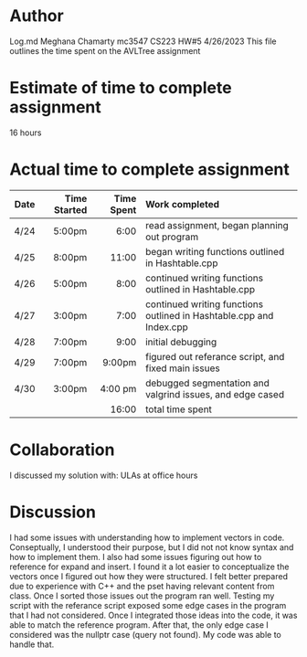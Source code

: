 # Author
Log.md
Meghana Chamarty
mc3547
CS223 HW#5
4/26/2023
This file outlines the time spent on the AVLTree assignment

# Estimate of time to complete assignment
16 hours 

# Actual time to complete assignment
| Date | Time Started | Time Spent | Work completed |
| :--: | -----------: | ---------: | :------------- |
| 4/24 |       5:00pm |       6:00 | read assignment, began planning out program|
| 4/25 |       8:00pm |       11:00 | began writing functions outlined in Hashtable.cpp|
| 4/26 |       5:00pm |       8:00 | continued writing functions outlined in Hashtable.cpp|
| 4/27 |       3:00pm |       7:00 | continued writing functions outlined in Hashtable.cpp and Index.cpp|
| 4/28 |       7:00pm |      9:00 | initial debugging|
| 4/29 |       7:00pm |      9:00pm| figured out referance script, and fixed main issues|
| 4/30 |       3:00pm |     4:00 pm | debugged segmentation and valgrind issues, and edge cased|
|      |              |       16:00 | total time spent |

# Collaboration
I discussed my solution with: ULAs at office hours 

# Discussion
I had some issues with understanding how to implement vectors in code. Conseptually, I understood their purpose, but I did not not know syntax and how to implement them. I also had some issues figuring out how to reference for expand and insert. I found it a lot easier to conceptualize the vectors once I figured out how they were structured. I felt better prepared due to experience with C++ and the pset having relevant content from class. Once I sorted those issues out the program ran well. Testing my script with the referance script exposed some edge cases in the program that I had not considered. Once I integrated those ideas into the code, it was able to match the reference program. After that, the only edge case I considered was the nullptr case (query not found). My code was able to handle that.  